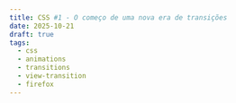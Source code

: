 ```yaml
---
title: CSS #1 - O começo de uma nova era de transições
date: 2025-10-21
draft: true
tags:
  - css
  - animations
  - transitions
  - view-transition
  - firefox
---
```





